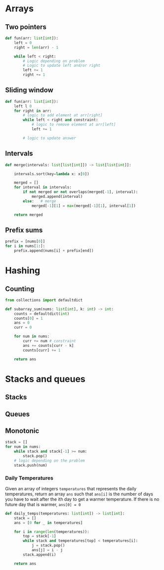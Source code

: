 # Arrays
## Two pointers
```python
def fun(arr: list[int]):
    left = 0
    right = len(arr) - 1

    while left < right:
        # Logic depending on problem
        # Logic to update left and/or right
        left += 1
        right += 1
```
## Sliding window
```python
def fun(arr: list[int]):
    left l 0
    for right in arr:
        # logic to add element at arr[right]
        while left < right and constraint:
            # logic to remove element at arr[left]
            left += 1

        # logic to update answer
```

## Intervals
```python
def merge(intervals: list[list[int]]) -> list[list[int]]:

    intervals.sort(key=lambda x: x[0])

    merged = []
    for interval in intervals:
        if not merged or not overlaps(merged[-1], interval):
            merged.append(interval)
        else:   # merge
            merged[-1][1] = max(merged[-1][1], interval[1])

    return merged
```

## Prefix sums
```python
prefix = [nums[0]]
for i in nums[1:]:
    prefix.append(nums[i] + prefix[end])
```

# Hashing
## Counting

```python
from collections import defaultdict

def subarray_sum(nums: list[int], k: int) -> int:
    counts = defaultdict(int)
    counts[0] = 1
    ans = 0
    curr = 0

    for num in nums:
        curr += num # constraint
        ans += counts[curr - k]
        counts[curr] += 1

    return ans
```

# Stacks and queues
## Stacks
## Queues
## Monotonic

```python
stack = []
for num in nums:
    while stack and stack[-1] >= num:
        stack.pop()
    # logic depending on the problem
    stack.push(num)
```

### Daily Temperatures
Given an array of integers `temperatures` that represents the daily temperatures,
return an array `ans` such that `ans[i]` is the number of days you have to wait after
the ith day to get a warmer temperature.
If there is no future day that is warmer, `ans[0] = 0`

```python
def daily_temps(temperatures: list[int]) -> list[int]:
    stack = []
    ans = [0 for _ in temperatures]

    for i in range(len(temperatures)):
        top = stack[-1]
        while stack and temperatures[top] < temperatures[i]:
            j = stack.pop()
            ans[j] = i - j
        stack.append(i)

    return ans
```
